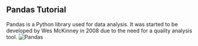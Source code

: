 ## Pandas Tutorial
Pandas is a Python library used for data analysis. It was started to be developed by Wes McKinney in 2008 due to the need for a quality analysis tool.
![Pandas](https://user-images.githubusercontent.com/22809891/159467548-822e5719-401c-47e2-a94f-719260e25f4a.jpg)
